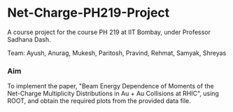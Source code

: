 # Net-Charge-PH219-Project
A course project for the course PH 219 at IIT Bombay, under Professor Sadhana Dash.

Team: Ayush, Anurag, Mukesh, Paritosh, Pravind, Rehmat, Samyak, Shreyas

### Aim
To implement the paper, "Beam Energy Dependence of Moments of the Net-Charge Multiplicity
 Distributions in Au + Au Collisions at RHIC", using ROOT, and obtain the required plots from the provided data file.
